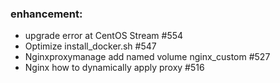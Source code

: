 ### enhancement:
- upgrade error at CentOS Stream #554
- Optimize install_docker.sh #547
- Nginxproxymanage add named volume nginx_custom #527
- Nginx how to dynamically apply proxy #516

